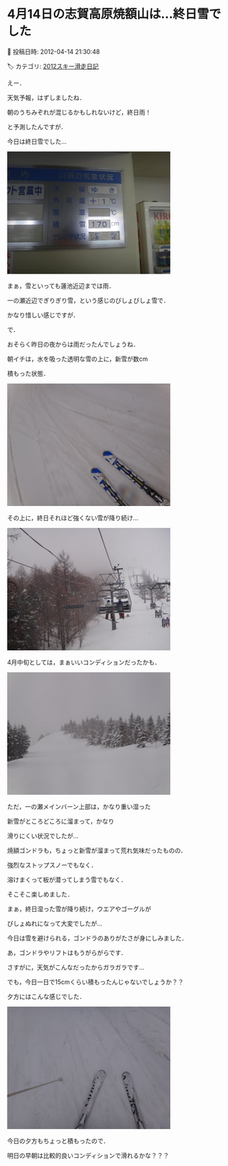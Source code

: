 # 4月14日の志賀高原焼額山は…終日雪でした

📅 投稿日時: 2012-04-14 21:30:48

🏷️ カテゴリ: [2012スキー滑走日記](cca3a0e9524e0203150f790b1fc3c71ad.md)

えー．


天気予報，はずしましたね．


朝のうちみぞれが混じるかもしれないけど，終日雨！


と予測したんですが．


今日は終日雪でした…




![b85e7acda9864b717a2a21597896a9b3.jpg](images/b85e7acda9864b717a2a21597896a9b3.jpg)




まぁ，雪といっても蓮池近辺までは雨．


一の瀬近辺でぎりぎり雪，という感じのびしょびしょ雪で．


かなり惜しい感じですが．





で．


おそらく昨日の夜からは雨だったんでしょうね．


朝イチは，水を吸った透明な雪の上に，新雪が数cm


積もった状態．




![e18aa562515e35e1caac0570bbe78834.jpg](images/e18aa562515e35e1caac0570bbe78834.jpg)







その上に，終日それほど強くない雪が降り続け…




![443321369c796972c0f8f86539840e5a.jpg](images/443321369c796972c0f8f86539840e5a.jpg)




4月中旬としては，まぁいいコンディションだったかも．




![f66e9c9bbd71adaf66591a01d8b75e1f.jpg](images/f66e9c9bbd71adaf66591a01d8b75e1f.jpg)







ただ，一の瀬メインバーン上部は，かなり重い湿った


新雪がところどころに溜まって，かなり


滑りにくい状況でしたが…





焼額ゴンドラも，ちょっと新雪が溜まって荒れ気味だったものの．


強烈なストップスノーでもなく．


溶けまくって板が潜ってしまう雪でもなく．


そこそこ楽しめました．





まぁ，終日湿った雪が降り続け，ウエアやゴーグルが


びしょぬれになって大変でしたが…





今日は雪を避けられる，ゴンドラのありがたさが身にしみました．


あ，ゴンドラやリフトはもうがらがらです．


さすがに，天気がこんなだったからガラガラです…





でも，今日一日で15cmくらい積もったんじゃないでしょうか？？


夕方にはこんな感じでした．




![cb7f90f26cd4fe4c328f7b05c4170fe0.jpg](images/cb7f90f26cd4fe4c328f7b05c4170fe0.jpg)




今日の夕方もちょっと積もったので．


明日の早朝は比較的良いコンディションで滑れるかな？？？
